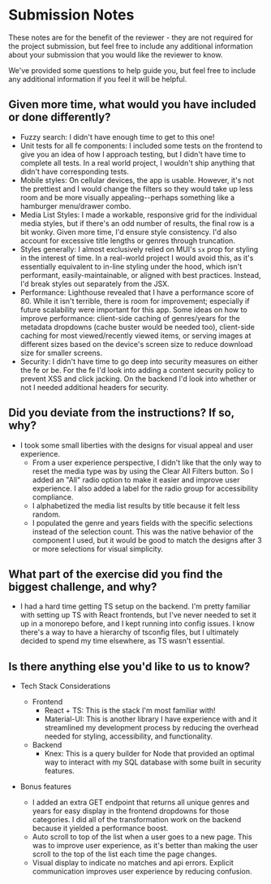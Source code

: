 # Submission Notes

These notes are for the benefit of the reviewer - they are not required for the project submission, but feel free to include any additional information about your submission that you would like the reviewer to know.

We've provided some questions to help guide you, but feel free to include any additional information if you feel it will be helpful.

## Given more time, what would you have included or done differently?

- Fuzzy search: I didn't have enough time to get to this one!
- Unit tests for all fe components: I included some tests on the frontend to give you an idea of how I approach testing, but I didn't have time to complete all tests. In a real world project, I wouldn't ship anything that didn't have corresponding tests.
- Mobile styles: On cellular devices, the app is usable. However, it's not the prettiest and I would change the filters so they would take up less room and be more visually appealing--perhaps something like a hamburger menu/drawer combo.
- Media List Styles: I made a workable, responsive grid for the individual media styles, but if there's an odd number of results, the final row is a bit wonky. Given more time, I'd ensure style consistency. I'd also account for excessive title lengths or genres through truncation.
- Styles generally: I almost exclusively relied on MUI's `sx` prop for styling in the interest of time. In a real-world project I would avoid this, as it's essentially equivalent to in-line styling under the hood, which isn't performant, easily-maintainable, or aligned with best practices. Instead, I'd break styles out separately from the JSX.
- Performance: Lighthouse revealed that I have a performance score of 80. While it isn't terrible, there is room for improvement; especially if future scalability were important for this app. Some ideas on how to improve performance: client-side caching of genres/years for the metadata dropdowns (cache buster would be needed too), client-side caching for most viewed/recently viewed items, or serving images at different sizes based on the device's screen size to reduce download size for smaller screens.
- Security: I didn't have time to go deep into security measures on either the fe or be. For the fe I'd look into adding a content security policy to prevent XSS and click jacking. On the backend I'd look into whether or not I needed additional headers for security.

## Did you deviate from the instructions? If so, why?

- I took some small liberties with the designs for visual appeal and user experience.
  - From a user experience perspective, I didn't like that the only way to reset the media type was by using the Clear All Filters button. So I added an "All" radio option to make it easier and improve user experience. I also added a label for the radio group for accessibility compliance.
  - I alphabetized the media list results by title because it felt less random.
  - I populated the genre and years fields with the specific selections instead of the selection count. This was the native behavior of the component I used, but it would be good to match the designs after 3 or more selections for visual simplicity.

## What part of the exercise did you find the biggest challenge, and why?

- I had a hard time getting TS setup on the backend. I'm pretty familiar with setting up TS with React frontends, but I've never needed to set it up in a monorepo before, and I kept running into config issues. I know there's a way to have a hierarchy of tsconfig files, but I ultimately decided to spend my time elsewhere, as TS wasn't essential.

## Is there anything else you'd like to us to know?

- Tech Stack Considerations

  - Frontend
    - React + TS: This is the stack I'm most familiar with!
    - Material-UI: This is another library I have experience with and it streamlined my development process by reducing the overhead needed for styling, accessibility, and functionality.
  - Backend
    - Knex: This is a query builder for Node that provided an optimal way to interact with my SQL database with some built in security features.

- Bonus features
  - I added an extra GET endpoint that returns all unique genres and years for easy display in the frontend dropdowns for those categories. I did all of the transformation work on the backend because it yielded a performance boost.
  - Auto scroll to top of the list when a user goes to a new page. This was to improve user experience, as it's better than making the user scroll to the top of the list each time the page changes.
  - Visual display to indicate no matches and api errors. Explicit communication improves user experience by reducing confusion.
